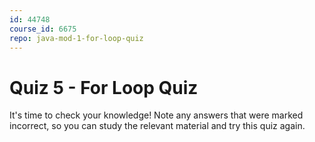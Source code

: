 ```yaml
---
id: 44748
course_id: 6675
repo: java-mod-1-for-loop-quiz
---
```


# Quiz 5 - For Loop Quiz

It's time to check your knowledge! Note any answers that were marked incorrect,
so you can study the relevant material and try this quiz again.
